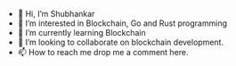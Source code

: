 - 👋 Hi, I’m Shubhankar
- 👀 I’m interested in Blockchain, Go and Rust programming
- 🌱 I’m currently learning Blockchain
- 💞️ I’m looking to collaborate on blockchain development.
- 📫 How to reach me drop me a comment here.

<!---
kelshubh/kelshubh is a ✨ special ✨ repository because its `README.md` (this file) appears on your GitHub profile.
You can click the Preview link to take a look at your changes.
--->
